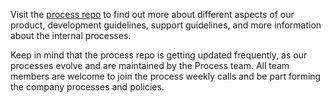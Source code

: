 Visit the [process repo](https://github.com/resin-io/process/blob/master/README.md) to find out more about different aspects of our product, development guidelines, support guidelines, and more information about the internal processes. 

Keep in mind that the process repo is getting updated frequently, as our processes evolve and are maintained by the Process team. All team members are welcome to join the process weekly calls and be part forming the company processes and policies. 